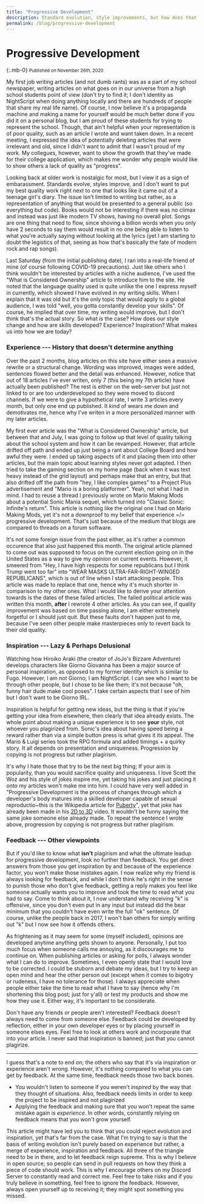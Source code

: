 ```yaml
---
title: "Progressive Development"
description: Standard evolution, style improvements, but how does that all work?
permalink: /blog/progressive-development
---
```


# Progressive Development
{:.mb-0}
<small class="font-italic font-weight-light font-underline">Published on November 26th, 2020</small>

My first job writing articles (and not dumb rants) was as a part of my school newspaper, writing articles on what goes on in our universe from a high school students point of view (don't try to find it; I don't identity as NightScript when doing anything locally and there are hundreds of people that share my real life name). Of course, I now believe it's a propaganda machine and making a name for yourself would be much better done if you did it on a personal blog, but I am proud of these students for trying to represent the school. Though, that ain't helpful when your representation is of poor quality, such as an article I wrote and want taken down. In a recent meeting, I expressed the idea of potentially deleting articles that were irrelevant and old, since I didn't want to admit that I wasn't proud of my work. My collegues, however, want to show the growth that they've made for their college application, which makes me wonder why people would like to show others a lack of quality as "progress".

Looking back at older work is nostalgic for most, but I view it as a sign of embarassment. Standards evolve, styles improve, and I don't want to put my best quality work right next to one that looks like it came out of a teenage girl's diary. The issue isn't limited to writing but rather, as a representation of anything that would be presented to a general public (so everything but code). Books would not be interesting if there was no climax and instead was just like modern TV shows, having no overall plot. Songs are one thing that need to flow, since shoving a billion words when you only have 2 seconds to say them would result in no one being able to listen to what you're actually saying without looking at the lyrics (yet I am starting to doubt the legistics of that, seeing as how that's basically the fate of modern rock and rap songs).

Last Saturday (from the initial publishing date), I ran into a real-life friend of mine (of course following COVID-19 precautions). Just like others who I think wouldn't be interested by articles with a niche audience, I've used the "What is Considered Ownership" article to introduce him to the site. He noted that the language quality used is quite unlike the one I express myself in currently, which showed I have evolved in my writing skills. When I explain that it was old but it's the only topic that would apply to a global audience, I was told "well, you gotta constantly develop your skills". Of course, he implied that over time, my writing would improve, but I don't think that's the actual story. So what *is* the case? How does our style change and how are skills developed? Experience? Inspiration? What makes us into how we are today?

### Experience --- History that doesn't determine anything

Over the past 2 months, blog articles on this site have either seen a massive rewrite or a structural change. Wording was improved, images were added, sentences flowed better and the detail was enhanced. However, notice that out of 18 articles I've ever writen, only 7 (this being my 7th article) have actually been published? The rest is either on the web-server but just not linked to or are too underdeveloped so they were moved to discord channels. If we were to give a hypothetical rate, I write 3 articles every month, but only one end up published. It kind of wears me down and demotivates me, hence why I've writen in a more personalized manner with my later articles.

My first ever article was the "What is Considered Ownership" article, but between that and July, I was going to follow up that level of quality talking about the school system and how it can be revamped. However, that article drifted off path and ended up just being a rant about College Board and how awful they were. I ended up taking aspects of it and placing them into other articles, but the main topic about learning styles never got adapted. I then tried to take the gaming section on my home page (back when it was text heavy instead of the grid layout) and perhaps make that an entry, but that also drifted off the path from "hey, I like complex games" to a Project Plus advertisement and "Mario is a boring platformer". Yeah, not what I had in mind. I had to reuse a thread I previously wrote on Mario Making Mods about a potential Sonic Mania sequel, which turned into "Classic Sonic: Infinite's return". This article is nothing like the original one I had on Mario Making Mods, yet it's not a downproof to my belief that experience =/= progressive development. That's just because of the medium that blogs are compared to threads on a forum software.

It's not some foreign issue from the past either, as it's rather a common occurence that also just happened this month. The original article planned to come out was supposed to focus on the current election going on in the United States as a way to give my opinion on current events. However, it smeered from "Hey, I have high respects for some republicans but I think Trump went too far" into "WEAR MASKS ULTRA-FAR-RIGHT-WINGED REPUBLICANS", which is out of line when I start attacking people. This article was made to replace that one, hence why it's much shorter in comparison to my other ones. What I would like to derive your attention towards is the dates of these failed articles. The failed political article was written this month, **after** I rewrote 4 other articles. As you can see, if quality improvement was based on time passing alone, I am either extremely forgetful or I should just quit. But these faults don't happen just to me, because I've seen other people make masterpieces only to revert back to their old quality.

### Inspiration --- Lazy & Perhaps Delusional

Watching how Hiroiko Araki (the creator of JoJo's Bizzare Adventure) develops characters like Giorno Giovanna has been a major source of personal inspiration, as opposed to my former identity which is similar to Fugo. However, I am not Giorno; I am NightScript. I can see who I want to be through other people, but I chose to be like them; it's not because "oh, funny hair dude make cool poses". I take certain aspects that I see of him but I don't want to be Giorno IRL.

Inspiration is helpful for getting new ideas, but the thing is that if you're getting your idea from elsewhere, then clearly that idea already exists. The whole point about making a unique experience is to see **your** style, not whoever you plagirized from. Sonic's idea about having speed being a reward rather than via a simple button press is what gives it its appeal. The Mario & Luigi series took the RPG formula and added timings + a quirky story. It all depends on presentation and uniqueness. Progression by copying is not progress but rather plagirism.

It's why I hate those that try to be the next big thing; If your aim is popularity, than you would sacrifice quality and uniqueness. I love Scott the Woz and his style of jokes inspire me, yet taking his jokes and just placing it onto my articles won't make me into him. I could have very well added in "Progressive Development is the process of changes through which a developer's body matures into a skilled developer capable of sexual reproductio~this is the Wikipedia article for [Puberty](https://en.wikipedia.org/wiki/Puberty)", yet that joke has already been made in his [2D to 3D](https://youtu.be/tX5SPXE_ZV4?t=89) video. It wouldn't be funny saying the same joke someone else already made. To repeat the sentence I wrote above, progression by copying is not progress but rather plagirism.

### Feedback --- Other viewpoints

But if you'd like to know what **isn't** plagirism and what the ultimate leadup for progressive development, look no further than feedback. You get direct answers from those you get inspiration by and because of the experience factor, you won't make those mistakes again. I now realize why my friend is always looking for feedback, and while I don't think he's right in the sense to punish those who don't give feedback, getting a reply makes you feel like someone actually wants you to improve and took the time to read what you had to say. Come to think about it, I now understand why receiving "k" is offensive, since you don't even put in any input but instead did the bear minimum that you couldn't have even write the full "ok" sentence. Of course, unlike the people back in 2017, I won't ban others for simply writing out "k" but I now see how it offends others.

As frightening as it may seem for some (myself included), opinions are developed anytime anything gets shown to anyone. Personally, I put too much focus when someone calls me annoying, as it discourages me to continue on. When publishing articles or asking for polls, I always wonder what I can do to improve. Sometimes, I even openly state that I would love to be corrected. I could be stuborn and debate my ideas, but I try to keep an open mind and hear the other person out (except when it comes to bigotry or rudeness, I have no tolerance for those). I always appreciate when people either take the time to read what I have to say (hence why I'm shortening this blog post; just for y'all) or test my products and show me how they use it. Either way, it's important to be considerate.

Don't have any friends or people aren't interested? Feedback doesn't always need to come from someone else. Feedback could be developed by reflection, either in your own developer eyes or by placing yourself in someone elses eyes. Feel free to look at others work and incorporate that into your article. I never said that inspiration is banned; just that you cannot plagirize.

-----

I guess that's a note to end on; the others who say that it's via inspiration or experience aren't wrong. However, it's nothing compared to what you can get by feedback. At the same time, feedback needs those two back bones.

- You wouldn't listen to someone if you weren't *inspired* by the way that they thought of situations. Also, feedback needs limits in order to keep the project to be inspired and not plagirized
- Applying the feedback and making sure that you won't repeat the same mistake again is *experience*. In other words, constantly relying on feedback means that you won't grow yourself.

This article might have led you to think that you could reject evolution and inspiration, yet that's far from the case. What I'm trying to say is that the basis of writing evolution isn't purely based on experience but rather, a merge of experience, inspiration and feedback. All three of the triangle need to be in there, and to let feedback reign supreme. This is why I believe in open source; so people can send in pull requests on how they think a piece of code should work. This is why I encourage others on my Discord Server to constantly read and correct me. Feel free to take risks and if you truly believe in something, feel free to ignore the feedback. However, always open yourself up to receiving it; they might spot something you missed.